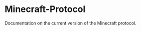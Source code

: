 Minecraft-Protocol
==================

Documentation on the current version of the Minecraft protocol.
